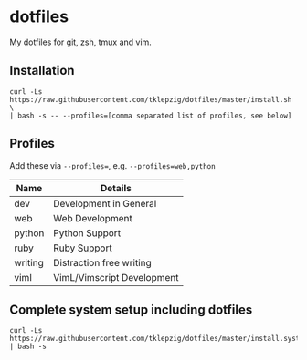 # dotfiles

My dotfiles for git, zsh, tmux and vim.

## Installation

    curl -Ls https://raw.githubusercontent.com/tklepzig/dotfiles/master/install.sh \
    | bash -s -- --profiles=[comma separated list of profiles, see below]

## Profiles

Add these via `--profiles=`, e.g. `--profiles=web,python`

| Name    | Details                    |
| ------- | -------------------------- |
| dev     | Development in General     |
| web     | Web Development            |
| python  | Python Support             |
| ruby    | Ruby Support               |
| writing | Distraction free writing   |
| viml    | VimL/Vimscript Development |

## Complete system setup including dotfiles

    curl -Ls https://raw.githubusercontent.com/tklepzig/dotfiles/master/install.system.sh | bash -s
